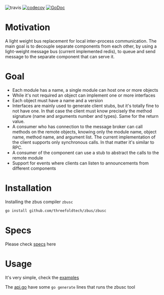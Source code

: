 ![travis](https://travis-ci.com/threefoldtech/zbus.svg?branch=master) [![codecov](https://codecov.io/gh/threefoldtech/zbus/branch/master/graph/badge.svg)](https://codecov.io/gh/threefoldtech/zbus) [![GoDoc](https://godoc.org/github.com/threefoldtech/zbus?status.svg)](https://godoc.org/github.com/threefoldtech/zbus)

# Motivation
A light weight bus replacement for local inter-process communication. The main goal is to decouple separate
components from each other, by using a light-weight message bus (current implemented redis), to queue and
send message to the separate component that can serve it.

# Goal
- Each module has a name, a single module can host one or more objects
- While it's not required an object can implement one or more interfaces
- Each object must have a name and a version
- Interfaces are mainly used to generate client stubs, but it's totally fine to not have one. In that case the client
  must know precisely the method signature (name and arguments number and types). Same for the return value.
- A consumer who has connection to the message broker can call methods on the remote objects, knowing only the module name, object name, method name, and argument list. The current implementation of the client supports only synchronous calls. In that matter it's similar to RPC.
- A consumer of the component can use a stub to abstract the calls to the remote module
- Support for events where clients can listen to announcements from different components

# Installation
Installing the zbus compiler `zbusc`

```bash
go install github.com/threefoldtech/zbus/zbusc
```
# Specs
Please check [specs](specs/readme.md) here

# Usage
It's very simple, check the [examples](examples)

The [api.go](examples/server/api/api.go) have some `go generate` lines that runs the zbusc tool